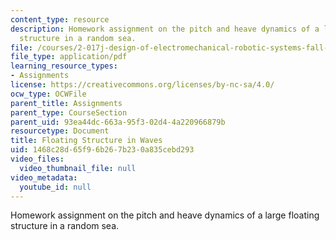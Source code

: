 ```yaml
---
content_type: resource
description: Homework assignment on the pitch and heave dynamics of a large floating
  structure in a random sea.
file: /courses/2-017j-design-of-electromechanical-robotic-systems-fall-2009/1468c28d65f96b267b230a835cebd293_MIT2_017JF09_p28.pdf
file_type: application/pdf
learning_resource_types:
- Assignments
license: https://creativecommons.org/licenses/by-nc-sa/4.0/
ocw_type: OCWFile
parent_title: Assignments
parent_type: CourseSection
parent_uid: 93ea44dc-663a-95f3-02d4-4a220966879b
resourcetype: Document
title: Floating Structure in Waves
uid: 1468c28d-65f9-6b26-7b23-0a835cebd293
video_files:
  video_thumbnail_file: null
video_metadata:
  youtube_id: null
---
```

Homework assignment on the pitch and heave dynamics of a large floating structure in a random sea.